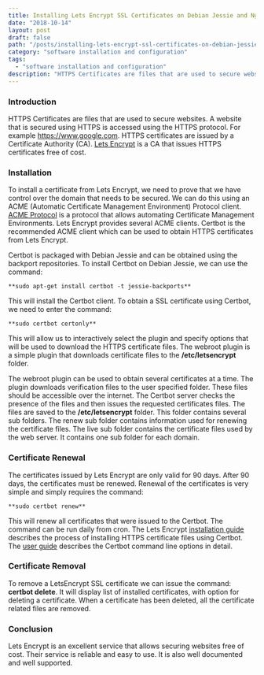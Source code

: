 ```yaml
---
title: Installing Lets Encrypt SSL Certificates on Debian Jessie and Nginx
date: "2018-10-14"
layout: post
draft: false
path: "/posts/installing-lets-encrypt-ssl-certificates-on-debian-jessie-and-nginx"
category: "software installation and configuration"
tags:
  - "software installation and configuration"
description: "HTTPS Certificates are files that are used to secure websites. A website that is secured using HTTPS is accessed using the HTTPS protocol. For example https://www.google.com. HTTPS certificates are issued by a Certificate Authority (CA). [Lets Encrypt](https://letsencrypt.org/getting-started/) is a CA that issues HTTPS certificates free of cost."
---
```


### Introduction
HTTPS Certificates are files that are used to secure websites. A website that is secured using HTTPS is accessed using the HTTPS protocol. For example https://www.google.com. HTTPS certificates are issued by a Certificate Authority (CA). [Lets Encrypt](https://letsencrypt.org/getting-started/) is a CA that issues HTTPS certificates free of cost.

### Installation
To install a certificate from Lets Encrypt, we need to prove that we have control over the domain that needs to be secured. We can do this using an ACME (Automatic Certificate Management Environment) Protocol client. [ACME Protocol](https://ietf-wg-acme.github.io/acme/draft-ietf-acme-acme.html) is a protocol that allows automating Certificate Management Environments. Lets Encrypt provides several ACME clients. Certbot is the recommended ACME client which can be used to obtain HTTPS certificates from Lets Encrypt.

Certbot is packaged with Debian Jessie and can be obtained using the backport repositories. To install Certbot on Debian Jessie, we can use the command:

```
**sudo apt-get install certbot -t jessie-backports**
```

This will install the Certbot client. To obtain a SSL certificate using Certbot, we need to enter the command:

```
**sudo certbot certonly**
```

This will allow us to interactively select the plugin and specify options that will be used to download the HTTPS certificate files. The webroot plugin is a simple plugin that downloads certificate files to the **/etc/letsencrypt** folder.

The webroot plugin can be used to obtain several certificates at a time. The plugin downloads verification files to the user specified folder. These files should be accessible over the internet. The Certbot server checks the presence of the files and then issues the requested certificates files. The files are saved to the **/etc/letsencrypt** folder. This folder contains several sub folders. The renew sub folder contains information used for renewing the certificate files. The live sub folder contains the certificate files used by the web server. It contains one sub folder for each domain.

### Certificate Renewal
The certificates issued by Lets Encrypt are only valid for 90 days. After 90 days, the certificates must be renewed. Renewal of the certificates is very simple and simply requires the command:

```
**sudo certbot renew**
```

This will renew all certificates that were issued to the Certbot. The command can be run daily from cron. The Lets Encrypt [installation guide](https://certbot.eff.org/#debianjessie-nginx) describes the process of installing HTTPS certificate files using Certbot. The [user guide](https://certbot.eff.org/docs/using.html#) describes the Certbot command line options in detail.

### Certificate Removal
To remove a LetsEncrypt SSL certificate we can issue the command: **certbot delete**. It will display list of installed certificates, with option for deleting a certificate. When a certificate has been deleted, all the certificate related files are removed.

### Conclusion
Lets Encrypt is an excellent service that allows securing websites free of cost. Their service is reliable and easy to use. It is also well documented and well supported.
